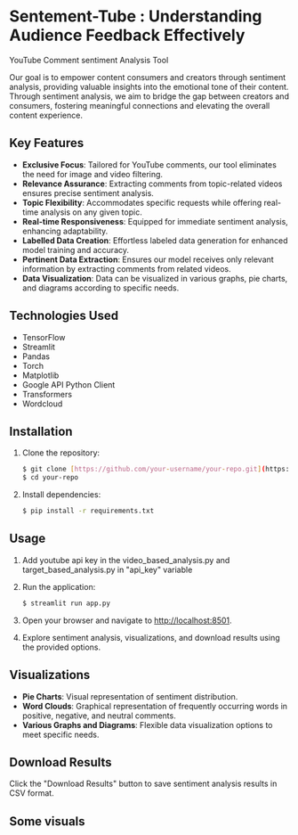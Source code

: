 # Sentement-Tube : Understanding Audience Feedback Effectively

YouTube Comment sentiment Analysis Tool

Our goal is to empower content consumers and creators through sentiment analysis, providing valuable insights into the emotional tone of their content. Through sentiment analysis, we aim to bridge the gap between creators and consumers, fostering meaningful connections and elevating the overall content experience.

## Key Features

- **Exclusive Focus**: Tailored for YouTube comments, our tool eliminates the need for image and video filtering.
- **Relevance Assurance**: Extracting comments from topic-related videos ensures precise sentiment analysis.
- **Topic Flexibility**: Accommodates specific requests while offering real-time analysis on any given topic.
- **Real-time Responsiveness**: Equipped for immediate sentiment analysis, enhancing adaptability.
- **Labelled Data Creation**: Effortless labeled data generation for enhanced model training and accuracy.
- **Pertinent Data Extraction**: Ensures our model receives only relevant information by extracting comments from related videos.
- **Data Visualization**: Data can be visualized in various graphs, pie charts, and diagrams according to specific needs.

## Technologies Used

- TensorFlow
- Streamlit
- Pandas
- Torch
- Matplotlib
- Google API Python Client
- Transformers
- Wordcloud

## Installation

1. Clone the repository:

    ```bash
    $ git clone [https://github.com/your-username/your-repo.git](https://github.com/decodingafterlife/Youtube-Sentiment-Analysis.git)
    $ cd your-repo
    ```

2. Install dependencies:

    ```bash
    $ pip install -r requirements.txt
    ```

## Usage

1. Add youtube api key in the video_based_analysis.py and target_based_analysis.py in "api_key" variable

2. Run the application:

    ```bash
    $ streamlit run app.py
    ```

3. Open your browser and navigate to [http://localhost:8501](http://localhost:8501).

4. Explore sentiment analysis, visualizations, and download results using the provided options.

## Visualizations

- **Pie Charts**: Visual representation of sentiment distribution.
- **Word Clouds**: Graphical representation of frequently occurring words in positive, negative, and neutral comments.
- **Various Graphs and Diagrams**: Flexible data visualization options to meet specific needs.

## Download Results

Click the "Download Results" button to save sentiment analysis results in CSV format.

## Some visuals




